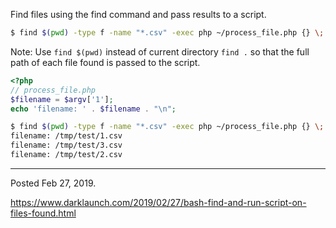 Find files using the find command and pass results to a script.

```bash
$ find $(pwd) -type f -name "*.csv" -exec php ~/process_file.php {} \;
```

Note: Use `find $(pwd)` instead of current directory `find .` so that the full path of each file found is passed to the script.

```php
<?php
// process_file.php
$filename = $argv['1'];
echo 'filename: ' . $filename . "\n";
```

```bash
$ find $(pwd) -type f -name "*.csv" -exec php ~/process_file.php {} \;
filename: /tmp/test/1.csv
filename: /tmp/test/3.csv
filename: /tmp/test/2.csv
```

---

Posted Feb 27, 2019.

https://www.darklaunch.com/2019/02/27/bash-find-and-run-script-on-files-found.html